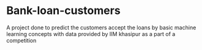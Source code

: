 # Bank-loan-customers
A project done to predict the customers accept the loans by basic machine learning concepts with data provided by IIM khasipur as a part of a competition
